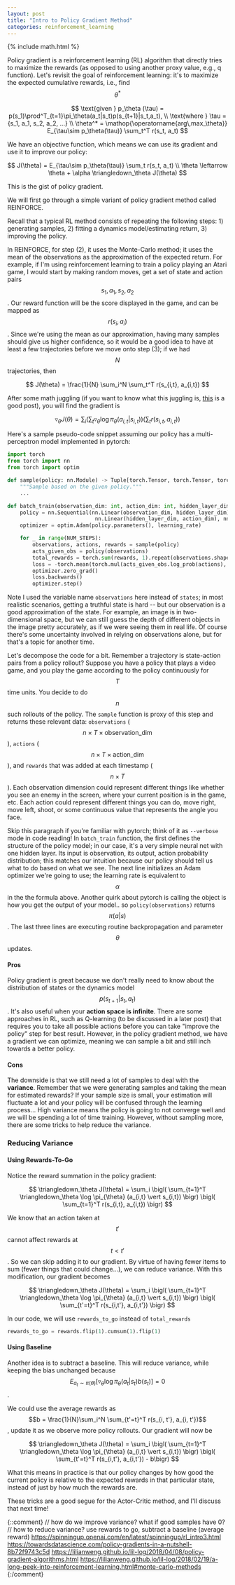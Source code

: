 ```yaml
---
layout: post
title: "Intro to Policy Gradient Method"
categories: reinforcement_learning
---
```

{% include math.html %}

Policy gradient is a reinforcement learning (RL) algorithm that directly tries to maximize the rewards (as opposed to using another proxy value, e.g., q function). Let's revisit the goal of reinforcement learning: it's to maximize the expected cumulative rewards, i.e., find $$\theta^*$$

$$
\text{given } p_\theta (\tau) = p(s_1)\prod^T_{t=1}\pi_\theta(a_t|s_t)p(s_{t+1}|s_t,a_t),  \\
\text{where } \tau = {s_1, a_1, s_2, a_2, ...} \\
\theta^* = \mathop{\operatorname{arg\,max_\theta}} E_{\tau\sim p_\theta(\tau)} \sum_t^T r(s_t, a_t)
$$

We have an objective function, which means we can use its gradient and use it to improve our policy:

$$
J(\theta) =  E_{\tau\sim p_\theta(\tau)} \sum_t r(s_t, a_t) \\
\theta \leftarrow \theta + \alpha \triangledown_\theta J(\theta)
$$

This is the gist of policy gradient.

We will first go through a simple variant of policy gradient method called REINFORCE.

Recall that a typical RL method consists of repeating the following steps: 1) generating samples, 2) fitting a dynamics model/estimating return, 3) improving the policy.

In REINFORCE, for step (2), it uses the Monte-Carlo method; it uses the mean of the observations as the approximation of the expected return. For example, if I'm using reinforcement learning to train a policy playing an Atari game, I would start by making random moves, get a set of state and action pairs $$s_1, a_1, s_2, a_2$$. Our reward function will be the score displayed in the game, and can be mapped as $$r(s_i, a_i)$$. Since we're using the mean as our approximation, having many samples should give us higher confidence, so it would be a good idea to have at least a few trajectories before we move onto step (3); if we had $$N$$ trajectories, then

$$
J(\theta) = \frac{1}{N} \sum_i^N \sum_t^T r(s_{i,t}, a_{i,t})
$$

After some math juggling (if you want to know what this juggling is, [this](https://lilianweng.github.io/lil-log/2018/04/08/policy-gradient-algorithms.html#proof-of-policy-gradient-theorem) is a good post), you will find the gradient is

$$
\triangledown_\theta J(\theta) = \sum_i \bigl( \sum_t \triangledown_\theta \log \pi_{\theta} (a_{i,t} \vert s_{i,t}) \bigr) \bigl( \sum_t r(s_{i,t}, a_{i,t}) \bigr)
$$

Here's a sample pseudo-code snippet assuming our policy has a multi-perceptron model implemented in pytorch:
```python
import torch
from torch import nn
from torch import optim

def sample(policy: nn.Module) -> Tuple[torch.Tensor, torch.Tensor, torch.Tensor]:
    """Sample based on the given policy."""
    ...

def batch_train(observation_dim: int, action_dim: int, hidden_layer_dim: int, learning_rate: float):
    policy = nn.Sequential(nn.Linear(observation_dim, hidden_layer_dim),
                            nn.Linear(hidden_layer_dim, action_dim), nn.Tanh())
    optimizer = optim.Adam(policy.parameters(), learning_rate)

    for _ in range(NUM_STEPS):
        observations, actions, rewards = sample(policy)
        acts_given_obs = policy(observations)
        total_rewards = torch.sum(rewards, 1).repeat(observations.shape[0], 1)
        loss = -torch.mean(torch.mul(acts_given_obs.log_prob(actions), total_rewards))
        optimizer.zero_grad()
        loss.backwards()
        optimizer.step()
```

Note I used the variable name `observations` here instead of `states`; in most realistic scenarios, getting a truthful state is hard -- but our observation is a good approximation of the state. For example, an image is in two-dimensional space, but we can still guess the depth of different objects in the image pretty accurately, as if we were seeing them in real life. Of course there's some uncertainty involved in relying on observations alone, but for that's a topic for another time.

Let's decompose the code for a bit. Remember a trajectory is state-action pairs from a policy rollout? Suppose you have a policy that plays a video game, and you play the game according to the policy continuously for $$T$$ time units. You decide to do $$n$$ such rollouts of the policy. The `sample` function is proxy of this step and returns these relevant data: `observations` ($$n \times T \times \text{observation_dim} $$), `actions` ($$n \times T \times \text{action_dim}$$), and `rewards` that was added at each timestamp ($$n \times T$$). Each observation dimension could represent different things like whether you see an enemy in the screen, where your current position is in the game, etc. Each action could represent different things you can do, move right, move left, shoot, or some continuous value that represents the angle you face.

Skip this paragraph if you're familiar with pytorch; think of it as `--verbose` mode in code reading! In `batch_train` function, the first defines the structure of the policy model; in our case, it's a very simple neural net with one hidden layer. Its input is observation, its output, action probability distribution; this matches our intuition because our policy should tell us what to do based on what we see. The next line initializes an Adam optimizer we're going to use; the learning rate is equivalent to $$\alpha$$ in the the formula above. Another quirk about pytorch is calling the object is how you get the output of your model.. so `policy(observations)` returns $$\pi(a \vert s)$$. The last three lines are executing routine backpropagation and parameter $$\theta$$ updates.

#### Pros
Policy gradient is great because we don't really need to know about the distribution of states or the dynamics model $$p(s_{t+1} \vert s_t,a_t)$$. It's also useful when your **action space is infinite**. There are some approaches in RL, such as Q-learning (to be discussed in a later post) that requires you to take all possible actions before you can take "improve the policy" step for best result. However, in the policy gradient method, we have a gradient we can optimize, meaning we can sample a bit and still inch towards a better policy.

#### Cons
The downside is that we still need a lot of samples to deal with the **variance**. Remember that we were generating samples and taking the mean for estimated rewards? If your sample size is small, your estimation will fluctuate a lot and your policy will be confused through the learning process... High variance means the policy is going to not converge well and we will be spending a lot of time training. However, without sampling more, there are some tricks to help reduce the variance.

### Reducing Variance

#### Using Rewards-To-Go
Notice the reward summation in the policy gradient:

$$
\triangledown_\theta J(\theta) = \sum_i \bigl( \sum_{t=1}^T \triangledown_\theta \log \pi_{\theta} (a_{i,t} \vert s_{i,t}) \bigr) \bigl( \sum_{t=1}^T r(s_{i,t}, a_{i,t}) \bigr)
$$

We know that an action taken at $$t'$$ cannot affect rewards at $$t < t'$$. So we can skip adding it to our gradient. By virtue of having fewer items to sum (fewer things that could change...), we can reduce variance. With this modification, our gradient becomes

$$
\triangledown_\theta J(\theta) = \sum_i \bigl( \sum_{t=1}^T \triangledown_\theta \log \pi_{\theta} (a_{i,t} \vert s_{i,t}) \bigr) \bigl( \sum_{t'=t}^T r(s_{i,t'}, a_{i,t'}) \bigr)
$$

In our code, we will use `rewards_to_go` instead of `total_rewards`
```python
rewards_to_go = rewards.flip(1).cumsum(1).flip(1)
```

#### Using Baseline
Another idea is to subtract a baseline. This will reduce variance, while keeping the bias unchanged because
$$
E_{a_t \sim \pi(\theta)}\bigl[ \triangledown_\theta \log \pi_\theta(a_t \vert s_t)b(s_t) \bigr] = 0
$$.

We could use the average rewards as $$b = \frac{1}{N}\sum_i^N \sum_{t'=t}^T r(s_{i, t'}, a_{i, t'})$$, update it as we observe more policy rollouts. Our gradient will now be

$$
\triangledown_\theta J(\theta) = \sum_i \bigl( \sum_{t=1}^T \triangledown_\theta \log \pi_{\theta} (a_{i,t} \vert s_{i,t}) \bigr) \bigl( \sum_{t'=t}^T r(s_{i,t'}, a_{i,t'}) - b\bigr)
$$

What this means in practice is that our policy changes by how good the current policy is relative to the expected rewards in that particular state, instead of just by how much the rewards are.

These tricks are a good segue for the Actor-Critic method, and I'll discuss that next time!

{::comment}
// how do we improve variance? what if good samples have 0?
// how to reduce variance? use rewards to go, subtract a baseline (average reward)
https://spinningup.openai.com/en/latest/spinningup/rl_intro3.html
https://towardsdatascience.com/policy-gradients-in-a-nutshell-8b72f9743c5d
https://lilianweng.github.io/lil-log/2018/04/08/policy-gradient-algorithms.html
https://lilianweng.github.io/lil-log/2018/02/19/a-long-peek-into-reinforcement-learning.html#monte-carlo-methods
{:/comment}
